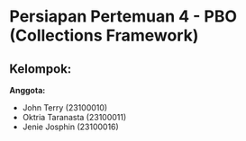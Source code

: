 #  Persiapan Pertemuan 4 - PBO (Collections Framework)
## Kelompok: 
**Anggota:**
- John Terry (23100010)
- Oktria Taranasta (23100011)
- Jenie Josphin (23100016)

